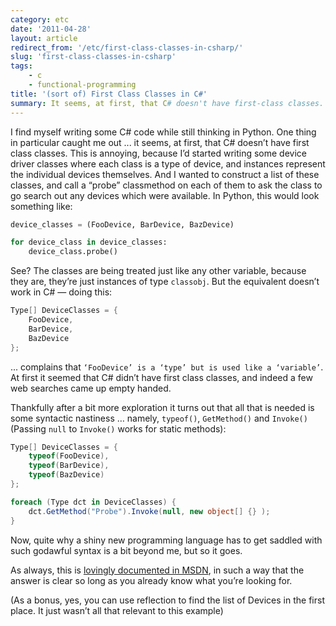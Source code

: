 ```yaml
---
category: etc
date: '2011-04-28'
layout: article
redirect_from: '/etc/first-class-classes-in-csharp/'
slug: 'first-class-classes-in-csharp'
tags:
    - c
    - functional-programming
title: '(sort of) First Class Classes in C#'
summary: It seems, at first, that C# doesn't have first-class classes.  But ...
---
```


I find myself writing some C# code while still thinking in Python. One
thing in particular caught me out ... it seems, at first, that C# doesn’t
have first class classes. This is annoying, because I’d started writing
some device driver classes where each class is a type of device, and
instances represent the individual devices themselves. And I wanted to
construct a list of these classes, and call a “probe” classmethod on
each of them to ask the class to go search out any devices which were
available. In Python, this would look something like:

```python
device_classes = (FooDevice, BarDevice, BazDevice)

for device_class in device_classes:
    device_class.probe()
```

See? The classes are being treated just like any other variable, because
they are, they’re just instances of type `classobj`. But the equivalent
doesn’t work in C# — doing this:

```csharp
Type[] DeviceClasses = {
    FooDevice,
    BarDevice,
    BazDevice
};
```

... complains that `‘FooDevice’ is a ‘type’ but is used like a
‘variable’`. At first it seemed that C# didn’t have first class
classes, and indeed a few web searches came up empty handed.

Thankfully after a bit more exploration it turns out that all that is
needed is some syntactic nastiness … namely, `typeof()`, `GetMethod()` and
`Invoke()` (Passing `null` to `Invoke()` works for static methods):

```csharp
Type[] DeviceClasses = {
    typeof(FooDevice),
    typeof(BarDevice),
    typeof(BazDevice)
};

foreach (Type dct in DeviceClasses) {
    dct.GetMethod("Probe").Invoke(null, new object[] {} );
}
```

Now, quite why a shiny new programming language has to get saddled with
such godawful syntax is a bit beyond me, but so it goes.

As always, this is [lovingly documented in
MSDN](http://msdn.microsoft.com/en-us/library/6hy0h0z1.aspx), in such a
way that the answer is clear so long as you already know what you’re
looking for.

(As a bonus, yes, you can use reflection to find the list of Devices in
the first place. It just wasn’t all that relevant to this example)
